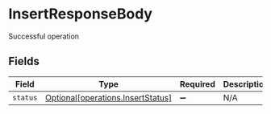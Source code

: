 # InsertResponseBody

Successful operation


## Fields

| Field                                                                        | Type                                                                         | Required                                                                     | Description                                                                  |
| ---------------------------------------------------------------------------- | ---------------------------------------------------------------------------- | ---------------------------------------------------------------------------- | ---------------------------------------------------------------------------- |
| `status`                                                                     | [Optional[operations.InsertStatus]](../../models/operations/insertstatus.md) | :heavy_minus_sign:                                                           | N/A                                                                          |